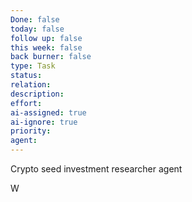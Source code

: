 ```yaml
---
Done: false
today: false
follow up: false
this week: false
back burner: false
type: Task
status:
relation:
description:
effort:
ai-assigned: true
ai-ignore: true
priority:
agent:
---
```

Crypto seed investment researcher agent

W
